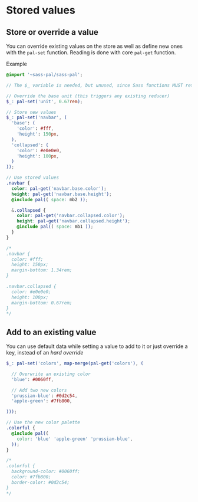 # Stored values

## Store or override a value

You can override existing values on the store as well as define new ones with the `pal-set` function. Reading is done with core `pal-get` function.

Example

```scss
@import '~sass-pal/sass-pal';

// The $_ variable is needed, but unused, since Sass functions MUST return something

// Override the base unit (this triggers any existing reducer)
$_: pal-set('unit', 0.67rem);

// Store new values
$_: pal-set('navbar', (
  'base': (
    'color': #fff,
    'height': 150px,
  ),
  'collapsed': (
    'color': #e0e0e0,
    'height': 100px,
  )
));

// Use stored values
.navbar {
  color: pal-get('navbar.base.color');
  height: pal-get('navbar.base.height');
  @include pal(( space: mb2 ));

  &.collapsed {
    color: pal-get('navbar.collapsed.color');
    height: pal-get('navbar.collapsed.height');
    @include pal(( space: mb1 ));
  }
}

/*
.navbar {
  color: #fff;
  height: 150px;
  margin-bottom: 1.34rem;
}

.navbar.collapsed {      
  color: #e0e0e0;        
  height: 100px;
  margin-bottom: 0.67rem;
}
*/
```

## Add to an existing value

You can use default data while setting a value to add to it or just override a key, instead of an *hard override*

```scss
$_: pal-set('colors', map-merge(pal-get('colors'), (

  // Overwrite an existing color
  'blue': #0060ff,

  // Add two new colors
  'prussian-blue': #0d2c54,
  'apple-green': #7fb800,

)));

// Use the new color palette
.colorful {
  @include pal((
    color: 'blue' 'apple-green' 'prussian-blue',
  ));
}

/*
.colorful {
  background-color: #0060ff;
  color: #7fb800;
  border-color: #0d2c54;
}
*/
```
